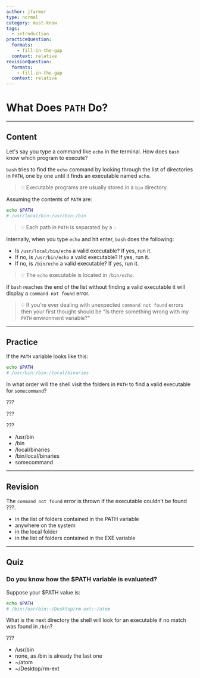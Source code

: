 ```yaml
---
author: jfarmer
type: normal
category: must-know
tags:
  - introduction
practiceQuestion:
  formats:
    - fill-in-the-gap
  context: relative
revisionQuestion:
  formats:
    - fill-in-the-gap
  context: relative
---
```


# What Does `PATH` Do?


---

## Content

Let's say you type a command like `echo` in the terminal.  How does `bash` know which program to execute?

`bash` tries to find the `echo` command by looking through the list of directories in `PATH`, one by one until it finds an executable named `echo`.  

> 💡 Executable programs are usually stored in a `bin` directory.

Assuming the contents of `PATH` are:

```bash
echo $PATH
# /usr/local/bin:/usr/bin:/bin
```

> 💡 Each path in `PATH` is separated by a `:`

Internally, when you type `echo` and hit enter, `bash` does the following:

- Is `/usr/local/bin/echo` a valid executable?  If yes, run it.
- If no, is `/usr/bin/echo` a valid executable?  If yes, run it.
- If no, is `/bin/echo` a valid executable?  If yes, run it.

> 💡 The `echo` executable is located in `/bin/echo`.

If `bash` reaches the end of the list without finding a valid executable it will display a `command not found` error.

> 💡 If you're ever dealing with unexpected `command not found` errors then your first thought should be "Is there something wrong with my `PATH` environment variable?"


---

## Practice

If the `PATH` variable looks like this:

```bash
echo $PATH
# /usr/bin:/bin:/local/binaries
```

In what order will the shell visit the folders in `PATH` to find a valid executable for `somecommand`?

???

???

???

- /usr/bin
- /bin
- /local/binaries
- /bin/local/binaries
- somecommand


---

## Revision

The `command not found` error is thrown if the executable couldn’t be found ???.

- in the list of folders contained in the PATH variable
- anywhere on the system
- in the local folder
- in the list of folders contained in the EXE variable


---

## Quiz

### Do you know how the $PATH variable is evaluated?


Suppose your $PATH value is:

```bash
echo $PATH
# /bin:/usr/bin:~/Desktop/rm-ext:~/atom
```

What is the next directory the shell will look
for an executable if no match was found in `/bin`?

???

- /usr/bin
- none, as /bin is already the last one
- ~/atom
- ~/Desktop/rm-ext
